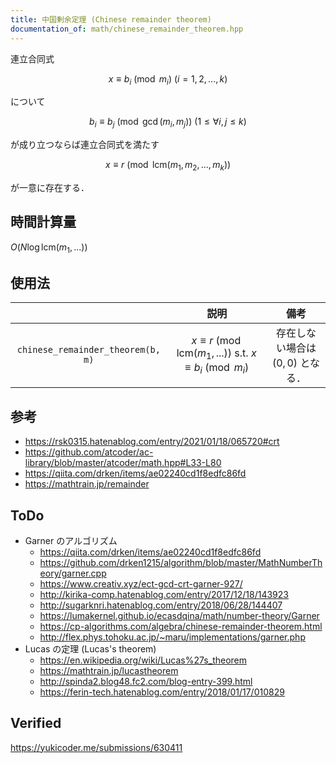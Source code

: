 ```yaml
---
title: 中国剰余定理 (Chinese remainder theorem)
documentation_of: math/chinese_remainder_theorem.hpp
---
```


連立合同式

$$x \equiv b_i \pmod{m_i} \ (i = 1, 2,\ldots, k)$$

について

$$b_i \equiv b_j \pmod{\gcd(m_i, m_j)} \ (1 \leq \forall i, j \leq k)$$

が成り立つならば連立合同式を満たす

$$x \equiv r \pmod{\mathrm{lcm}(m_1, m_2,..., m_k)}$$

が一意に存在する．


## 時間計算量

$O(N \log{\mathrm{lcm}(m_1,...)})$


## 使用法

||説明|備考|
|:--:|:--:|:--:|
|`chinese_remainder_theorem(b, m)`|$x \equiv r \pmod{\mathrm{lcm}(m_1,...)} \text{ s.t. } x \equiv b_i \pmod{m_i}$|存在しない場合は $(0, 0)$ となる．|


## 参考

- https://rsk0315.hatenablog.com/entry/2021/01/18/065720#crt
- https://github.com/atcoder/ac-library/blob/master/atcoder/math.hpp#L33-L80
- https://qiita.com/drken/items/ae02240cd1f8edfc86fd
- https://mathtrain.jp/remainder


## ToDo

- Garner のアルゴリズム
  - https://qiita.com/drken/items/ae02240cd1f8edfc86fd
  - https://github.com/drken1215/algorithm/blob/master/MathNumberTheory/garner.cpp
  - https://www.creativ.xyz/ect-gcd-crt-garner-927/
  - http://kirika-comp.hatenablog.com/entry/2017/12/18/143923
  - http://sugarknri.hatenablog.com/entry/2018/06/28/144407
  - https://lumakernel.github.io/ecasdqina/math/number-theory/Garner
  - https://cp-algorithms.com/algebra/chinese-remainder-theorem.html
  - http://flex.phys.tohoku.ac.jp/~maru/implementations/garner.php
- Lucas の定理 (Lucas's theorem)
  - https://en.wikipedia.org/wiki/Lucas%27s_theorem
  - https://mathtrain.jp/lucastheorem
  - http://spinda2.blog48.fc2.com/blog-entry-399.html
  - https://ferin-tech.hatenablog.com/entry/2018/01/17/010829


## Verified

https://yukicoder.me/submissions/630411
